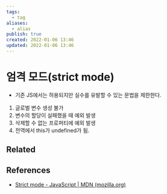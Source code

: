 ```yaml
---
tags:
  - tag
aliases:
  - alias
publish: true
created: 2022-01-06 13:46
updated: 2022-01-06 13:46
---
```


# 엄격 모드(strict mode)

- 기존 JS에서는 허용되지만 실수를 유발할 수 있는 문법을 제한한다.

1. 글로벌 변수 생성 불가
2. 변수의 할당이 실패했을 때 예외 발생
3. 삭제할 수 없는 프로퍼티에 예외 발생
4. 전역에서 this가 undefined가 됨.

## Related

## References

- [Strict mode - JavaScript | MDN (mozilla.org)](https://developer.mozilla.org/ko/docs/Web/JavaScript/Reference/Strict_mode)
